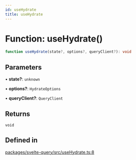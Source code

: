```yaml
---
id: useHydrate
title: useHydrate
---
```


# Function: useHydrate()

```ts
function useHydrate(state?, options?, queryClient?): void
```

## Parameters

• **state?**: `unknown`

• **options?**: `HydrateOptions`

• **queryClient?**: `QueryClient`

## Returns

`void`

## Defined in

[packages/svelte-query/src/useHydrate.ts:8](https://github.com/TanStack/query/blob/27861961bbb36e9bc25fcd45cff21b5645f02f9b/packages/svelte-query/src/useHydrate.ts#L8)
